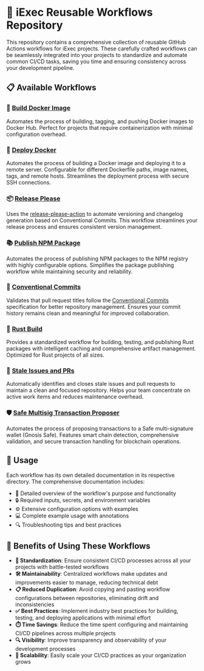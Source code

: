 # 🚀 iExec Reusable Workflows Repository

This repository contains a comprehensive collection of reusable GitHub Actions workflows for iExec projects. These carefully crafted workflows can be seamlessly integrated into your projects to standardize and automate common CI/CD tasks, saving you time and ensuring consistency across your development pipeline.

## 📋 Available Workflows

### 🐳 [Build Docker Image](./docker-build)
Automates the process of building, tagging, and pushing Docker images to Docker Hub. Perfect for projects that require containerization with minimal configuration overhead.

### 🚀 [Deploy Docker](./deploy-docker)
Automates the process of building a Docker image and deploying it to a remote server. Configurable for different Dockerfile paths, image names, tags, and remote hosts. Streamlines the deployment process with secure SSH connections.

### 📦 [Release Please](./release-please)
Uses the [release-please-action](https://github.com/googleapis/release-please-action) to automate versioning and changelog generation based on Conventional Commits. This workflow streamlines your release process and ensures consistent version management.

### 📚 [Publish NPM Package](./publish-npm)
Automates the process of publishing NPM packages to the NPM registry with highly configurable options. Simplifies the package publishing workflow while maintaining security and reliability.

### 📝 [Conventional Commits](./conventional-commits)
Validates that pull request titles follow the [Conventional Commits](https://www.conventionalcommits.org/) specification for better repository management. Ensures your commit history remains clean and meaningful for improved collaboration.

### 🦀 [Rust Build](./rust-build)
Provides a standardized workflow for building, testing, and publishing Rust packages with intelligent caching and comprehensive artifact management. Optimized for Rust projects of all sizes.

### 🧹 [Stale Issues and PRs](./stale)
Automatically identifies and closes stale issues and pull requests to maintain a clean and focused repository. Helps your team concentrate on active work items and reduces maintenance overhead.

### 🛡️ [Safe Multisig Transaction Proposer](./propose-safe-multisig-tx)
Automates the process of proposing transactions to a Safe multi-signature wallet (Gnosis Safe). Features smart chain detection, comprehensive validation, and secure transaction handling for blockchain operations.

## 🔧 Usage

Each workflow has its own detailed documentation in its respective directory. The comprehensive documentation includes:
- 📄 Detailed overview of the workflow's purpose and functionality
- 🔒 Required inputs, secrets, and environment variables
- ⚙️ Extensive configuration options with examples
- 💻 Complete example usage with annotations
- 🔍 Troubleshooting tips and best practices

## 💯 Benefits of Using These Workflows

- **🔄 Standardization**: Ensure consistent CI/CD processes across all your projects with battle-tested workflows
- **🛠️ Maintainability**: Centralized workflows make updates and improvements easier to manage, reducing technical debt
- **📋 Reduced Duplication**: Avoid copying and pasting workflow configurations between repositories, eliminating drift and inconsistencies
- **✅ Best Practices**: Implement industry best practices for building, testing, and deploying applications with minimal effort
- **⏱️ Time Savings**: Reduce the time spent configuring and maintaining CI/CD pipelines across multiple projects
- **🔍 Visibility**: Improve transparency and observability of your development processes
- **🚀 Scalability**: Easily scale your CI/CD practices as your organization grows
